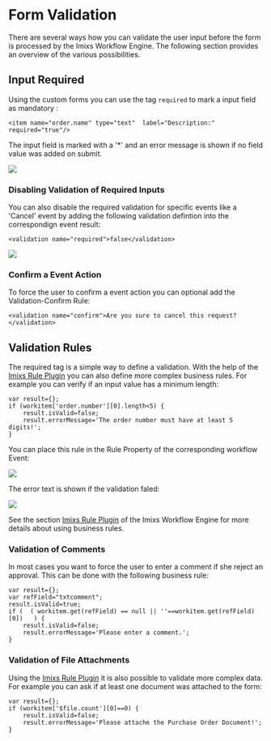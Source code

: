 # Form Validation

There are several ways how you can validate the user input before the form is processed by the Imixs Workflow Engine. 
The following section provides an overview of the various possibilities. 


					

## Input Required

Using the custom forms you can use the tag `required` to mark a input field as mandatory :

	<item name="order.name" type="text"  label="Description:" required="true"/>

The input field is marked with a '*' and an error message is shown if no field value was added on submit.
   	 
 
<img class="screenshot" src="validation-01.png" /> 

### Disabling Validation of Required Inputs

You can also disable the required validation for specific events like a 'Cancel' event by adding the following validation defintion into the correspondign event result:

	<validation name="required">false</validation>

<img class="screenshot" src="validation-04.png" /> 

### Confirm a Event Action

To force the user to confirm a event action you can optional add the Validation-Confirm Rule:

	<validation name="confirm">Are you sure to cancel this request?</validation>


## Validation Rules

The required tag is a simple way to define a validation. With the help of the [Imixs Rule Plugin](https://www.imixs.org/doc/engine/plugins/ruleplugin.html) you can also define more complex business rules. For example you can verify if an input value has a minimum length:

	var result={};
	if (workitem['order.number'][0].length<5) {
	    result.isValid=false;
	    result.errorMessage='The order number must have at least 5 digits!';
	}

You can place this rule in the Rule Property of the corresponding workflow Event:

<img class="screenshot" src="validation-03.png" /> 

The error text is shown if the validation faled:

<img class="screenshot" src="validation-02.png" /> 

See the section [Imixs Rule Plugin](https://www.imixs.org/doc/engine/plugins/ruleplugin.html) of the Imixs Workflow Engine for more details about using business rules. 

### Validation of Comments

In most cases you want to force the user to enter a comment if she reject an approval. This can be done with the following business rule:

	var result={};
	var refField="txtcomment"; 
	result.isValid=true;
	if (  ( workitem.get(refField) == null || ''==workitem.get(refField)[0])   ) {
	    result.isValid=false;
	    result.errorMessage='Please enter a comment.';
	}


### Validation of File Attachments

Using the [Imixs Rule Plugin](https://www.imixs.org/doc/engine/plugins/ruleplugin.html) it is also possible to validate more complex data. For example you can ask if at least one document was attached to the form:


	var result={};
	if (workitem['$file.count'][0]==0) {
	    result.isValid=false;
	    result.errorMessage='Please attache the Purchase Order Document!';
	}

